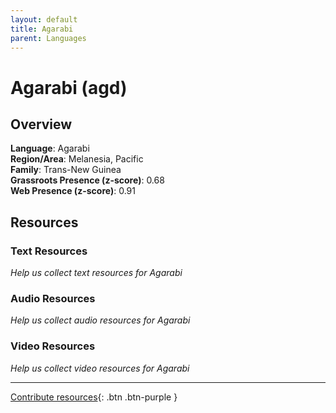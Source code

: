 ```yaml
---
layout: default
title: Agarabi
parent: Languages
---
```


# Agarabi (agd)

## Overview

**Language**: Agarabi  
**Region/Area**: Melanesia, Pacific  
**Family**: Trans-New Guinea  
**Grassroots Presence (z-score)**: 0.68  
**Web Presence (z-score)**: 0.91  

## Resources

### Text Resources
*Help us collect text resources for Agarabi*

### Audio Resources
*Help us collect audio resources for Agarabi*

### Video Resources
*Help us collect video resources for Agarabi*

---

[Contribute resources](https://forms.office.com/e/1SfLJx3u1r){: .btn .btn-purple }

